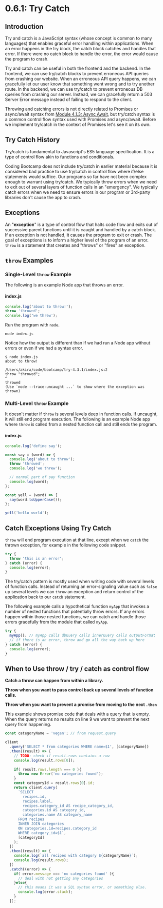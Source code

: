 # 0.6.1: Try Catch

## Introduction

Try and catch is a JavaScript syntax \(whose concept is common to many languages\) that enables graceful error handling within applications. When an error happens in the try block, the catch block catches and handles that error. If there were no catch block to handle the error, the error would cause the program to crash.

Try and catch can be useful in both the frontend and the backend. In the frontend, we can use try/catch blocks to prevent erroneous API queries from crashing our website. When an erroneous API query happens, we can gracefully let our user know that something went wrong and to try another route. In the backend, we can use try/catch to prevent erroneous DB queries from crashing our server. Instead, we can gracefully return a 503 Server Error message instead of failing to respond to the client.

Throwing and catching errors is not directly related to Promises or async/await syntax from [Module 4.1.3: Async Await](0.6.3-async-await.md), but try/catch syntax is a common control flow syntax used with Promises and async/await. Before we implement try/catch in the context of Promises let's see it on its own.

## Try Catch History

Try/catch is fundamental to Javascript's ES5 language specification. It is a type of control flow akin to functions and conditionals.

Coding Bootcamp does not include try/catch in earlier material because it is considered bad practice to use try/catch in control flow where if/else statements would suffice. Our programs so far have not been complex enough to warrant using try/catch. We typically throw errors when we need to exit out of several layers of function calls in an "emergency". We typically catch errors when we need to ensure errors in our program or 3rd-party libraries don't cause the app to crash.

## Exceptions

An "**exception**" is a type of control flow that halts code flow and exits out of successive parent functions until it is caught and handled by a catch block. If an exception is not handled, it causes the program to exit or crash. The goal of exceptions is to inform a higher level of the program of an error. `throw` is a statement that creates and "throws" or "fires" an exception.

## `throw` Examples

### Single-Level `throw` Example

The following is an example Node app that throws an error.

#### index.js

```javascript
console.log('about to throw!');
throw 'throwed';
console.log('we threw');
```

Run the program with `node`.

```text
node index.js
```

Notice how the output is different than if we had run a Node app without errors or even if we had a syntax error.

```text
$ node index.js
about to throw!

/Users/akira/code/bootcamp/try-4.3.1/index.js:2
throw "throwed";
^
throwed
(Use `node --trace-uncaught ...` to show where the exception was thrown)
```

### Multi-Level `throw` Example

It doesn't matter if `throw` is several levels deep in function calls. If uncaught, it will still end program execution. The following is an example Node app where `throw` is called from a nested function call and still ends the program.

#### index.js

```javascript
console.log('define say');

const say = (word) => {
  console.log('about to throw');
  throw 'throwed';
  console.log('we threw');

  // normal part of say function
  console.log(word);
};

const yell = (word) => {
  say(word.toUpperCase());
};

yell('hello world');
```

## Catch Exceptions Using Try Catch

`throw` will end program execution at that line, except when we `catch` the thrown exception, for example in the following code snippet.

```javascript
try {
  throw 'this is an error';
} catch (error) {
  console.log(error);
}
```

The try/catch pattern is mostly used when writing code with several levels of function calls. Instead of returning an error-signaling value such as `false` up several levels we can `throw` an exception and return control of the application back to our `catch` statement.

The following example calls a hypothetical function `myApp` that invokes a number of nested functions that potentially throw errors. If any errors happen within those nested functions, we can catch and handle those errors gracefully from the module that called `myApp`.

```javascript
try {
  myApp(); // myApp calls dbQuery calls innerQuery calls outputFormat
  // if there is an error, throw and go all the way back up here
} catch (error) {
  console.log(error);
}
```

## When to Use throw / try / catch as control flow

**Catch a throw can happen from within a library.**  
  
**Throw when you want to pass control back up several levels of function calls.** 

**Throw when you want to prevent a promise from moving to the next `.then`**

This example shows promise code that deals with a query that is empty. When the query returns no results on line 9 we want to prevent the next query from happening.

```javascript
const categoryName = 'vegan'; // from request.query

client
  .query('SELECT * from categories WHERE name=$1', [categoryName])
  .then((result) => {
    // TODO: check if result.rows contains a row
    console.log(result.rows[0]);
    
    if( result.rows.length === 0 ){
      throw new Error('no categories found');
    }
    const categoryId = result.rows[0].id;
    return client.query(
      `SELECT
        recipes.id,
        recipes.label,
        recipes.category_id AS recipe_category_id,
        categories.id AS category_id,
        categories.name AS category_name
      FROM recipes
      INNER JOIN categories
      ON categories.id=recipes.category_id
      WHERE category_id=$1`,
      [categoryId]
    );
  })
  .then((result) => {
    console.log(`all recipes with category ${categoryName}`);
    console.log(result.rows);
  })
  .catch((error) => {
    if( error.message === 'no categories found' ){
      // deal with not getting any categories
    }else{
      // this means it was a SQL syntax error, or something else.
      console.log(error.stack);
    }
  });
```

